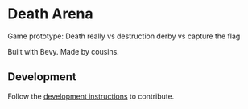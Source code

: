 # Death Arena

Game prototype: Death really vs destruction derby vs capture the flag

Built with Bevy. Made by cousins.

## Development

Follow the [development instructions](DEVELOPMENT.md) to contribute.
